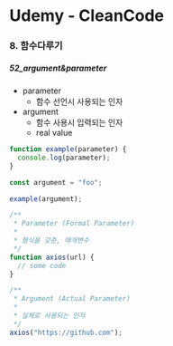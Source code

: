 # Udemy - CleanCode

### 8. 함수다루기

##### 52_argument&parameter

* parameter
  * 함수 선언시 사용되는 인자
* argument
  * 함수 사용시 입력되는 인자
  * real value




```javascript
function example(parameter) {
  console.log(parameter);
}

const argument = "foo";

example(argument);
```



```javascript
/**
 * Parameter (Formal Parameter)
 *
 * 형식을 갖춘, 매개변수
 */
function axios(url) {
  // some code
}

/**
 * Argument (Actual Parameter)
 *
 * 실제로 사용되는 인자
 */
axios("https://github.com");
```

